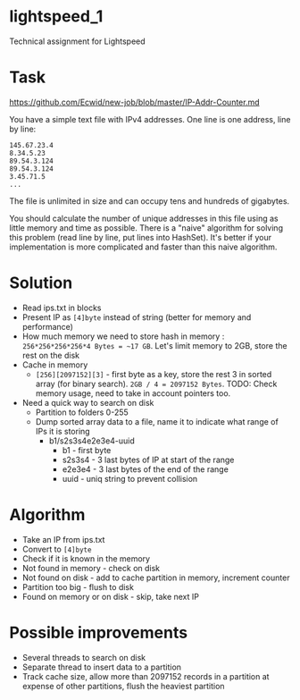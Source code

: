 # lightspeed_1

Technical assignment for Lightspeed

# Task

<https://github.com/Ecwid/new-job/blob/master/IP-Addr-Counter.md>

You have a simple text file with IPv4 addresses. One line is one address, line by line:

```
145.67.23.4
8.34.5.23
89.54.3.124
89.54.3.124
3.45.71.5
...
```

The file is unlimited in size and can occupy tens and hundreds of gigabytes.

You should calculate the number of unique addresses in this file using as little memory and time as possible. There is a "naive" algorithm for solving this problem (read line by line, put lines into HashSet). It's better if your implementation is more complicated and faster than this naive algorithm.

# Solution

- Read ips.txt in blocks
- Present IP as `[4]byte` instead of string (better for memory and performance)
- How much memory we need to store hash in memory : `256*256*256*256*4 Bytes = ~17 GB`. Let's limit memory to 2GB, store the rest on the disk
- Cache in memory
  - `[256][2097152][3]` - first byte as a key, store the rest 3 in sorted array (for binary search). `2GB / 4 = 2097152 Bytes`. TODO: Check memory usage, need to take in account pointers too.
- Need a quick way to search on disk
  - Partition to folders 0-255
  - Dump sorted array data to a file, name it to indicate what range of IPs it is storing
    - b1/s2s3s4e2e3e4-uuid
      - b1 - first byte
      - s2s3s4 - 3 last bytes of IP at start of the range
      - e2e3e4 - 3 last bytes of the end of the range
      - uuid - uniq string to prevent collision

# Algorithm

- Take an IP from ips.txt
- Convert to `[4]byte`
- Check if it is known in the memory
- Not found in memory - check on disk
- Not found on disk - add to cache partition in memory, increment counter
- Partition too big - flush to disk
- Found on memory or on disk - skip, take next IP

# Possible improvements

- Several threads to search on disk
- Separate thread to insert data to a partition
- Track cache size, allow more than 2097152 records in a partition at expense of other partitions, flush the heaviest partition
